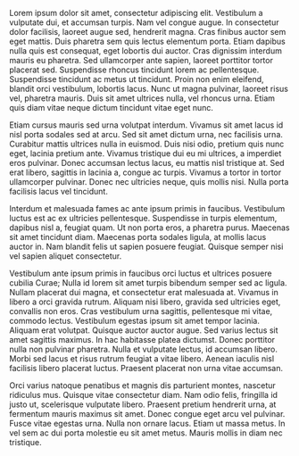 

Lorem ipsum dolor sit amet, consectetur adipiscing elit. Vestibulum a vulputate dui, et accumsan turpis. Nam vel congue augue. In consectetur dolor facilisis, laoreet augue sed, hendrerit magna. Cras finibus auctor sem eget mattis. Duis pharetra sem quis lectus elementum porta. Etiam dapibus nulla quis est consequat, eget lobortis dui auctor. Cras dignissim interdum mauris eu pharetra. Sed ullamcorper ante sapien, laoreet porttitor tortor placerat sed. Suspendisse rhoncus tincidunt lorem ac pellentesque. Suspendisse tincidunt ac metus ut tincidunt. Proin non enim eleifend, blandit orci vestibulum, lobortis lacus. Nunc ut magna pulvinar, laoreet risus vel, pharetra mauris. Duis sit amet ultrices nulla, vel rhoncus urna. Etiam quis diam vitae neque dictum tincidunt vitae eget nunc.

Etiam cursus mauris sed urna volutpat interdum. Vivamus sit amet lacus id nisl porta sodales sed at arcu. Sed sit amet dictum urna, nec facilisis urna. Curabitur mattis ultrices nulla in euismod. Duis nisi odio, pretium quis nunc eget, lacinia pretium ante. Vivamus tristique dui eu mi ultrices, a imperdiet eros pulvinar. Donec accumsan lectus lacus, eu mattis nisl tristique at. Sed erat libero, sagittis in lacinia a, congue ac turpis. Vivamus a tortor in tortor ullamcorper pulvinar. Donec nec ultricies neque, quis mollis nisi. Nulla porta facilisis lacus vel tincidunt.

Interdum et malesuada fames ac ante ipsum primis in faucibus. Vestibulum luctus est ac ex ultricies pellentesque. Suspendisse in turpis elementum, dapibus nisl a, feugiat quam. Ut non porta eros, a pharetra purus. Maecenas sit amet tincidunt diam. Maecenas porta sodales ligula, at mollis lacus auctor in. Nam blandit felis ut sapien posuere feugiat. Quisque semper nisi vel sapien aliquet consectetur.

Vestibulum ante ipsum primis in faucibus orci luctus et ultrices posuere cubilia Curae; Nulla id lorem sit amet turpis bibendum semper sed ac ligula. Nullam placerat dui magna, et consectetur erat malesuada at. Vivamus in libero a orci gravida rutrum. Aliquam nisi libero, gravida sed ultricies eget, convallis non eros. Cras vestibulum urna sagittis, pellentesque mi vitae, commodo lectus. Vestibulum egestas ipsum sit amet tempor lacinia. Aliquam erat volutpat. Quisque auctor auctor augue. Sed varius lectus sit amet sagittis maximus. In hac habitasse platea dictumst. Donec porttitor nulla non pulvinar pharetra. Nulla et vulputate lectus, id accumsan libero. Morbi sed lacus et risus rutrum feugiat a vitae libero. Aenean iaculis nisl facilisis libero placerat luctus. Praesent placerat non urna vitae accumsan.

Orci varius natoque penatibus et magnis dis parturient montes, nascetur ridiculus mus. Quisque vitae consectetur diam. Nam odio felis, fringilla id justo ut, scelerisque vulputate libero. Praesent pretium hendrerit urna, at fermentum mauris maximus sit amet. Donec congue eget arcu vel pulvinar. Fusce vitae egestas urna. Nulla non ornare lacus. Etiam ut massa metus. In vel sem ac dui porta molestie eu sit amet metus. Mauris mollis in diam nec tristique. 